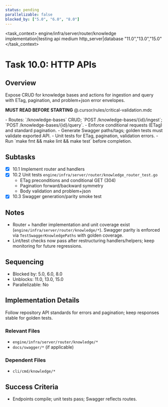 ```yaml
---
status: pending
parallelizable: false
blocked_by: ["5.0", "6.0", "8.0"]
---
```


<task_context>
<domain>engine/infra/server/router/knowledge</domain>
<type>implementation|testing</type>
<scope>api</scope>
<complexity>medium</complexity>
<dependencies>http_server|database</dependencies>
<unblocks>"11.0","13.0","15.0"</unblocks>
</task_context>

# Task 10.0: HTTP APIs

## Overview

Expose CRUD for knowledge bases and actions for ingestion and query with ETag, pagination, and problem+json error envelopes.

<import>**MUST READ BEFORE STARTING** @.cursor/rules/critical-validation.mdc</import>

<requirements>
- Routes: `/knowledge-bases` CRUD; `POST /knowledge-bases/{id}/ingest`; `POST /knowledge-bases/{id}/query`.
- Enforce conditional requests (ETag) and standard pagination.
- Generate Swagger paths/tags; golden tests must validate exported API.
- Unit tests for ETag, pagination, validation errors.
- Run `make fmt && make lint && make test` before completion.
</requirements>

## Subtasks

- [x] 10.1 Implement router and handlers
- [x] 10.2 Unit tests `engine/infra/server/router/knowledge_router_test.go`
  - ETag preconditions and conditional GET (304)
  - Pagination forward/backward symmetry
  - Body validation and problem+json
- [x] 10.3 Swagger generation/parity smoke test

## Notes

- Router + handler implementation and unit coverage exist (`engine/infra/server/router/knowledge/*`). Swagger parity is enforced via `TestSwaggerKnowledgePaths` with golden coverage.
- Lint/test checks now pass after restructuring handlers/helpers; keep monitoring for future regressions.

## Sequencing

- Blocked by: 5.0, 6.0, 8.0
- Unblocks: 11.0, 13.0, 15.0
- Parallelizable: No

## Implementation Details

Follow repository API standards for errors and pagination; keep responses stable for golden tests.

### Relevant Files

- `engine/infra/server/router/knowledge/*`
- `docs/swagger/*` (if applicable)

### Dependent Files

- `cli/cmd/knowledge/*`

## Success Criteria

- Endpoints compile; unit tests pass; Swagger reflects routes.
